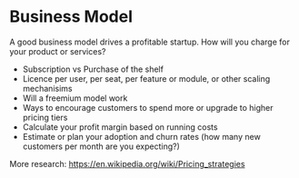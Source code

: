 # Business Model

A good business model drives a profitable startup. How will you charge for your product or services?

- Subscription vs Purchase of the shelf
- Licence per user, per seat, per feature or module, or other scaling mechanisims
- Will a freemium model work
- Ways to encourage customers to spend more or upgrade to higher pricing tiers
- Calculate your profit margin based on running costs
- Estimate or plan your adoption and churn rates (how many new customers per month are you expecting?)

More research:
https://en.wikipedia.org/wiki/Pricing_strategies
